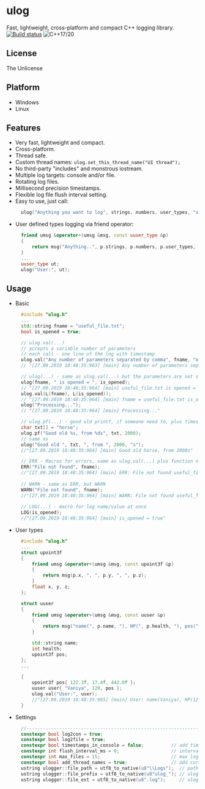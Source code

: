 # ulog
Fast, lightweight, cross-platform and compact C++ logging library. [![Build status](https://ci.appveyor.com/api/projects/status/0rc9kvnal4n4g4a1?svg=true)](https://ci.appveyor.com/project/Carabasen/ulog) ![C++17/20](https://img.shields.io/badge/C%2B%2B-17%2F20-blue.svg)

## License
The Unlicense

## Platform
* Windows
* Linux

## Features
* Very fast, lightweight and compact.
* Cross-platform.
* Thread safe.
* Custom thread names: `ulog.set_this_thread_name("UI thread");`
* No third-party "includes" and monstrous iostream.
* Multiple log targets: console and/or file.
* Rotating log files.
* Millisecond precision timestamps.
* Flexible log file flush interval setting.
* Easy to use, just call:
  ``` c++
	ulog("Anything you want to log", strings, numbers, user_types, "separated by comma");
  ```
* User defined types logging via friend operator:
  ``` c++
	friend umsg &operator+(umsg &msg, const uuser_type &p)
	{
		return msg("Anything..", p.strings, p.numbers, p.user_types, "separated by comma");
	}
	...
	uuser_type ut;
	ulog("User:", ut);
  ```

## Usage
* Basic
  ``` c++
	#include "ulog.h"
	...
	std::string fname = "useful_file.txt";
	bool is_opened = true;

	// ulog.val(...)
	// accepts a variable number of parameters
	// each call - one line of the log with timestamp
	ulog.val("Any number of parameters separated by comma", fname, "opened =", is_opened);
	// "[27.09.2019 18:48:35:963] [main] Any number of parameters separated by comma useful_file.txt opened = true"

	// ulog(...) - same as ulog.val(...) but the parameters are not separated by a space automatically
	ulog(fname, " is opened = ", is_opened);
	// "[27.09.2019 18:48:35:964] [main] useful_file.txt is opened = true"
	ulog.val(L(fname), L(is_opened));
	// "[27.09.2019 18:48:35:964] [main] fname = useful_file.txt is_opened = true"
	ulog("Processing...");
	// "[27.09.2019 18:48:35:964] [main] Processing..."

	// ulog.pf(...) - good old printf, if someone need to, plus timestamp and file log.
	char txt[] = "horse";
	ulog.pf("Good old %s, from %ds", txt, 2000);
	// same as
	ulog("Good old ", txt, ", from ", 2000, "s");
	//"[27.09.2019 18:48:35:964] [main] Good old horse, from 2000s"

	// ERR - Macros for errors, same as ulog.val(...) plus function name, file name and line number
	ERR("File not found", fname);
	//"[27.09.2019 18:48:35:964] [main] ERR: File not found useful_file.txt [ main C:\ulog\ulog_test\ulog_test.cpp 97 ]"
	
	// WARN - same as ERR, but WARN
	WARN("File not found", fname);
	//"[27.09.2019 18:48:35:964] [main] WARN: File not found useful_file.txt [ main C:\ulog\ulog_test\ulog_test.cpp 99 ]"
	
	// LOG(...) - macro for log name/value at once
	LOG(is_opened);
	//"[27.09.2019 18:48:35:964] [main] is_opened = true"
  ```
* User types
  ``` c++
	#include "ulog.h"
	...
	struct upoint3f
	{
		friend umsg &operator+(umsg &msg, const upoint3f &p)
		{
			return msg(p.x, ", ", p.y, ", ", p.z);
		}
		float x, y, z;
	};

	struct uuser
	{
		friend umsg &operator+(umsg &msg, const uuser &p)
		{
			return msg("name(", p.name, "), HP(", p.health, "), pos(", p.pos, ")");
		}

		std::string name;
		int health;
		upoint3f pos;
	};
	...

	{
		upoint3f pos{ 122.3f, 17.4f, 442.0f };
		uuser user{ "Vaniya", 120, pos };
		ulog.val("User:", user);
		//"[27.09.2019 18:48:35:965] [main] User: name(Vaniya), HP(120), pos(122.300003, 17.400000, 442.000000)"
	}

  ```
* Settings
  ``` c++
	//--------------------------------------------------------------------- settings
	constexpr bool log2con = true;
	constexpr bool log2file = true;
	constexpr bool timestamps_in_console = false;          // add timestamps to console, if not, timestaps are written only to a log file
	constexpr int flush_interval_ms = 0;                   // interval betwen log file flush, 0 - flush every write, -1 - do not flush at all
	constexpr int max_files = 15;                          // max log files before rotating
	constexpr bool add_thread_names = true;                // add current thread name to each log line
	ustring ulogger::file_path = utf8_to_native(u8"\\Logs");  // path to store log files, if empty, then the current working directory is used // UTF8
	ustring ulogger::file_prefix = utf8_to_native(u8"ulog_"); // ulog file prefix UTF8
	ustring ulogger::file_ext = utf8_to_native(u8".log");     // ulog file extension UTF8
  ```
